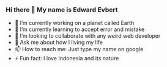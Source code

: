### Hi there 👋 My name is Edward Evbert
- 🔭 I’m currently working on a planet called Earth
- 🌱 I’m currently learning to accept error and mistake
- 👯 I’m looking to collaborate with any weird web developer
- 💬 Ask me about how I living my life
- 📫 How to reach me: Just type my name on google
- ⚡ Fun fact: I love Indonesia and its nature

<!--
**edwevb/edwevb** is a ✨ _special_ ✨ repository because its `README.md` (this file) appears on your GitHub profile.

Here are some ideas to get you started:

- 🔭 I’m currently working on a planet called Earth
- 🌱 I’m currently learning to accept error
- 👯 I’m looking to collaborate on any weird programmer
- 💬 Ask me about how I living my life
- 📫 How to reach me: just pray
- 😄 Pronouns: ...
- ⚡ Fun fact: ...
-->
